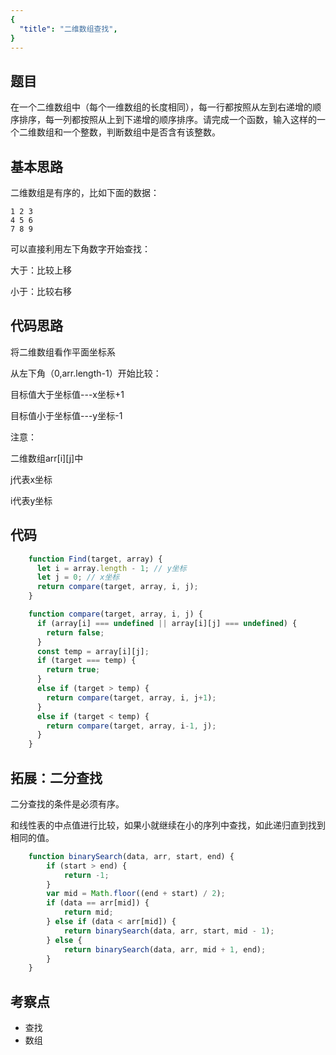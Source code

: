 ```yaml
---
{
  "title": "二维数组查找",
}
---
```



## 题目

在一个二维数组中（每个一维数组的长度相同），每一行都按照从左到右递增的顺序排序，每一列都按照从上到下递增的顺序排序。请完成一个函数，输入这样的一个二维数组和一个整数，判断数组中是否含有该整数。

## 基本思路

二维数组是有序的，比如下面的数据：
```
1 2 3
4 5 6
7 8 9
```

可以直接利用左下角数字开始查找：

大于：比较上移

小于：比较右移

## 代码思路

将二维数组看作平面坐标系

从左下角（0,arr.length-1）开始比较：

目标值大于坐标值---x坐标+1

目标值小于坐标值---y坐标-1

注意：

二维数组arr[i][j]中

j代表x坐标

i代表y坐标



## 代码


```js
    function Find(target, array) {
      let i = array.length - 1; // y坐标
      let j = 0; // x坐标
      return compare(target, array, i, j);
    }

    function compare(target, array, i, j) {
      if (array[i] === undefined || array[i][j] === undefined) {
        return false;
      }
      const temp = array[i][j];
      if (target === temp) {
        return true;
      }
      else if (target > temp) {
        return compare(target, array, i, j+1);
      }
      else if (target < temp) {
        return compare(target, array, i-1, j);
      }
    }
```

## 拓展：二分查找

二分查找的条件是必须有序。

和线性表的中点值进行比较，如果小就继续在小的序列中查找，如此递归直到找到相同的值。
```js
    function binarySearch(data, arr, start, end) {
        if (start > end) {
            return -1;
        }
        var mid = Math.floor((end + start) / 2);
        if (data == arr[mid]) {
            return mid;
        } else if (data < arr[mid]) {
            return binarySearch(data, arr, start, mid - 1);
        } else {
            return binarySearch(data, arr, mid + 1, end);
        }
    }
```

## 考察点

- 查找
- 数组